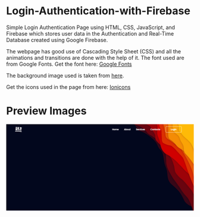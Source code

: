 # Login-Authentication-with-Firebase

Simple Login Authentication Page using HTML, CSS, JavaScript, and Firebase which stores user data in the Authentication and Real-Time Database created using Google Firebase.

The webpage has good use of Cascading Style Sheet (CSS) and all the animations and transitions are done with the help of it. The font used are from Google Fonts.
Get the font here:
<a href="https://fonts.google.com/">Google Fonts</a>

The background image used is taken from <a href="https://wall.alphacoders.com/big.php?i=1239346">here</a>.

Get the icons used in the page from here:
<a href="https://ionic.io/ionicons">Ionicons</a>

# Preview Images
<img src="https://github.com/LIGHTNING86/Login-Authentication-with-Firebase/blob/main/assets/home_page.png"/>
